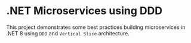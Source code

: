 # .NET Microservices using DDD

This project demonstrates some best practices building microservices in .NET 8 using `DDD` and `Vertical Slice` architecture.
